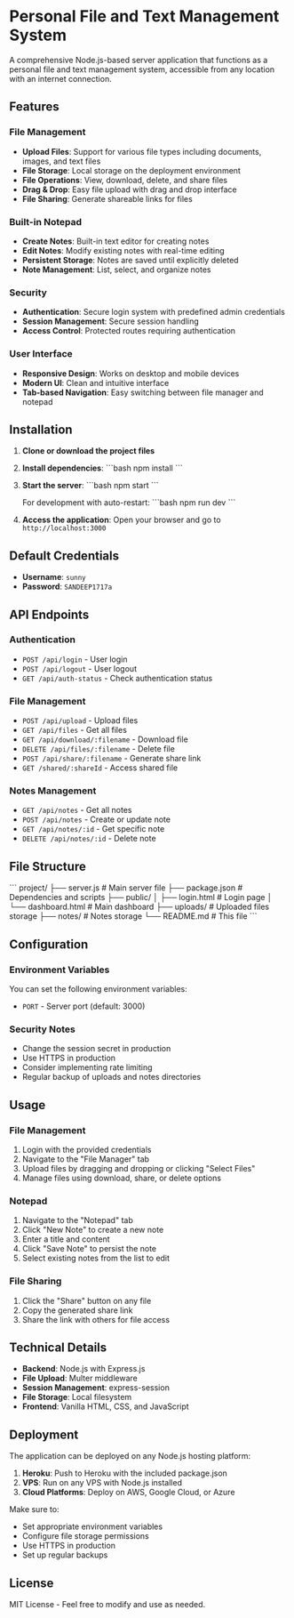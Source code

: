 # Personal File and Text Management System

A comprehensive Node.js-based server application that functions as a personal file and text management system, accessible from any location with an internet connection.

## Features

### File Management
- **Upload Files**: Support for various file types including documents, images, and text files
- **File Storage**: Local storage on the deployment environment
- **File Operations**: View, download, delete, and share files
- **Drag & Drop**: Easy file upload with drag and drop interface
- **File Sharing**: Generate shareable links for files

### Built-in Notepad
- **Create Notes**: Built-in text editor for creating notes
- **Edit Notes**: Modify existing notes with real-time editing
- **Persistent Storage**: Notes are saved until explicitly deleted
- **Note Management**: List, select, and organize notes

### Security
- **Authentication**: Secure login system with predefined admin credentials
- **Session Management**: Secure session handling
- **Access Control**: Protected routes requiring authentication

### User Interface
- **Responsive Design**: Works on desktop and mobile devices
- **Modern UI**: Clean and intuitive interface
- **Tab-based Navigation**: Easy switching between file manager and notepad

## Installation

1. **Clone or download the project files**

2. **Install dependencies**:
   \`\`\`bash
   npm install
   \`\`\`

3. **Start the server**:
   \`\`\`bash
   npm start
   \`\`\`
   
   For development with auto-restart:
   \`\`\`bash
   npm run dev
   \`\`\`

4. **Access the application**:
   Open your browser and go to `http://localhost:3000`

## Default Credentials

- **Username**: `sunny`
- **Password**: `SANDEEP1717a`

## API Endpoints

### Authentication
- `POST /api/login` - User login
- `POST /api/logout` - User logout
- `GET /api/auth-status` - Check authentication status

### File Management
- `POST /api/upload` - Upload files
- `GET /api/files` - Get all files
- `GET /api/download/:filename` - Download file
- `DELETE /api/files/:filename` - Delete file
- `POST /api/share/:filename` - Generate share link
- `GET /shared/:shareId` - Access shared file

### Notes Management
- `GET /api/notes` - Get all notes
- `POST /api/notes` - Create or update note
- `GET /api/notes/:id` - Get specific note
- `DELETE /api/notes/:id` - Delete note

## File Structure

\`\`\`
project/
├── server.js              # Main server file
├── package.json           # Dependencies and scripts
├── public/
│   ├── login.html         # Login page
│   └── dashboard.html     # Main dashboard
├── uploads/               # Uploaded files storage
├── notes/                 # Notes storage
└── README.md             # This file
\`\`\`

## Configuration

### Environment Variables
You can set the following environment variables:

- `PORT` - Server port (default: 3000)

### Security Notes
- Change the session secret in production
- Use HTTPS in production
- Consider implementing rate limiting
- Regular backup of uploads and notes directories

## Usage

### File Management
1. Login with the provided credentials
2. Navigate to the "File Manager" tab
3. Upload files by dragging and dropping or clicking "Select Files"
4. Manage files using download, share, or delete options

### Notepad
1. Navigate to the "Notepad" tab
2. Click "New Note" to create a new note
3. Enter a title and content
4. Click "Save Note" to persist the note
5. Select existing notes from the list to edit

### File Sharing
1. Click the "Share" button on any file
2. Copy the generated share link
3. Share the link with others for file access

## Technical Details

- **Backend**: Node.js with Express.js
- **File Upload**: Multer middleware
- **Session Management**: express-session
- **File Storage**: Local filesystem
- **Frontend**: Vanilla HTML, CSS, and JavaScript

## Deployment

The application can be deployed on any Node.js hosting platform:

1. **Heroku**: Push to Heroku with the included package.json
2. **VPS**: Run on any VPS with Node.js installed
3. **Cloud Platforms**: Deploy on AWS, Google Cloud, or Azure

Make sure to:
- Set appropriate environment variables
- Configure file storage permissions
- Use HTTPS in production
- Set up regular backups

## License

MIT License - Feel free to modify and use as needed.
